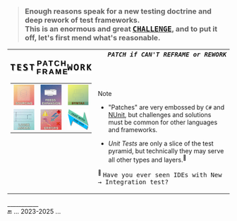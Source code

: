 > ### Enough reasons speak for a new testing doctrine and deep rework of test frameworks.<br />This is an enormous and great [<samp>CHALLENGE</samp>](https://github.com/Kyriosity/read-write/tree/main/README%2B/software/tests/README%2B/theory), and to put it off, let's first mend what's reasonable.

<table><tr valign="top"><td>
<h3 align="center"><picture><img alt="&nbsp; TEST PATCH/FRAME WORK" src="../_rsc/img/labels/TestPatchFrameWork_h50px.jpg" /></picture></h1>

<table align="center"><tr align="center" valign="bottom">
<td><!--                                                                                                     S O U R C I N G    --!>
  <a href="README+/prog_tests-sources.md"><img alt="&nbsp; SOURCING" src="../_rsc/img/_nav/tiles/test/sourcing_art.jpg" /></a><br />
</td>
<td><!--                                                                                                     F E E D   C U T S    --!>
  <a href="README+/prog_tests-cut_feeds.md"><img alt="&nbsp; FEEDS" src="../_rsc/img/_nav/tiles/test/feeds-ext_art.jpg" /></a>
</td>
<td><!--                                                                                                      S Y N T A X    --!>
  <a href="README+/prog_tests-syntax.md"><img alt="&nbsp; SYNTAX" src="../_rsc/img/_nav/tiles/test/syntax_art.jpg" /></a>
</td>
</tr><tr></tr><tr align="center">
<td><!--                                                                                                 L O O S E   A S S E R T    --!>
  <a href="README+/tests-loose_assert.md"><img alt="&nbsp; LOOSE ASERT" src="../_rsc/img/_nav/tiles/test/assert_art.jpg" /></a>
</td>
<td><!--                                                                                                     E R R O R S    --!>
    <a href="README+/prog_tests-errors.md"><img alt="&nbsp; ERRORS" src="../_rsc/img/_nav/tiles/test/errors_art.jpg" /></a>
</td>
<td><!--                                                                                                 R E A D / W R I T E    --!>
  <a href="https://github.com/Kyriosity/read-write/blob/main/README+/software/tests/README.md"><img alt="&nbsp;READ/WRITE&thinsp;&larr;&thinsp;USE/DEV" width="200px" src="../_rsc/img/_nav/tiles/read-write_use-dev_200px.png" /></a>
</td></tr></table></td><td>

<div align="right"><samp><i><b>PATCH if CAN'T REFRAME or REWORK</b></i></samp></div>

## &nbsp;

> [!NOTE]
> * "Patches" are very embossed by `C#` and [NUnit](https://nunit.org/), but challenges and solutions must be common for other languages and frameworks.
> 
> * _Unit Tests_ are only a slice of the test pyramid, but technically they may serve all other types and layers.<sup>🙋</sup>

<sup>🙋</sup> <samp>Have you ever seen IDEs with <kbd>New &rarr; Integration test</kbd>?</samp>

</td></tr></table>

\___________\
🔚 ... 2023-2025 ...
